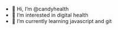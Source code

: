 - 👋 Hi, I’m @candyhealth
- 👀 I’m interested in digital health
- 🌱 I’m currently learning javascript and git
